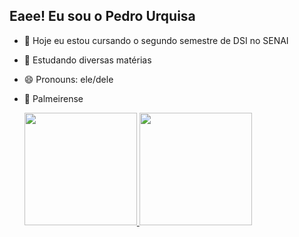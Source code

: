 ## Eaee! Eu sou o Pedro Urquisa 

- 🔭 Hoje eu estou cursando o segundo semestre de DSI no SENAI
- 🌱 Estudando diversas matérias 
- 😄 Pronouns: ele/dele
- 💚 Palmeirense

  <div>
    <a href="https://github.com/pedrourquisa008">
      <img height="180em" src="https://github-readme-stats.vercel.app/api?username=pedrourquisa008&show_icons=true&theme=dracula&include_all_commits=true&count_private=true"/>
      <img height="180em" src="https://github-readme-stats.vercel.app/api/top-langs/?username=pedrourquisa008&layout=compact&langs_count=16&theme=dracula"/>
  </div>

